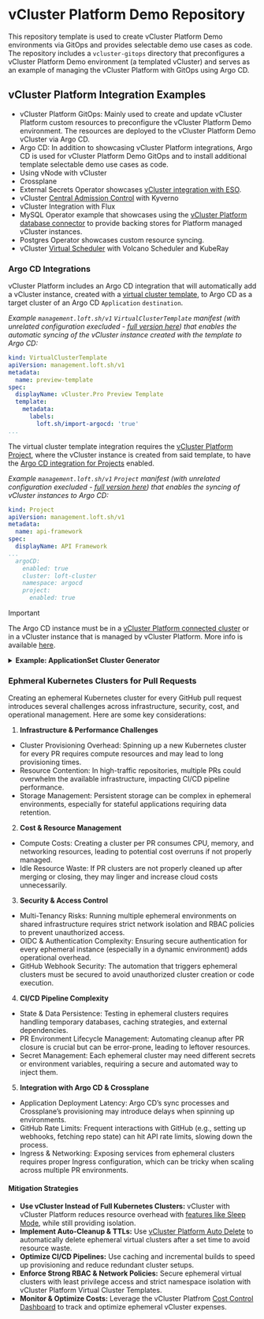 # vCluster Platform Demo Repository
This repository template is used to create vCluster Platform Demo environments via GitOps and provides selectable demo use cases as code. The repository includes a `vcluster-gitops` directory that preconfigures a vCluster Platform Demo environment (a templated vCluster) and serves as an example of managing the vCluster Platform with GitOps using Argo CD.

## vCluster Platform Integration Examples

- vCluster Platform GitOps: Mainly used to create and update vCluster Platform custom resources to preconfigure the vCluster Platform Demo environment. The resources are deployed to the vCluster Platform Demo vCluster via Argo CD.
- Argo CD: In addition to showcasing vCluster Platform integrations, Argo CD is used for vCluster Platform Demo GitOps and to install additional template selectable demo use cases as code.
- Using vNode with vCluster
- Crossplane
- External Secrets Operator showcases [vCluster integration with ESO](https://www.vcluster.com/docs/vcluster/integrations/external-secrets/guide).
- vCluster [Central Admission Control](https://www.vcluster.com/docs/vcluster/configure/vcluster-yaml/policies/admission-control) with Kyverno
- vCluster Integration with Flux
- MySQL Operator example that showcases using the [vCluster Platform database connector](https://www.vcluster.com/docs/platform/administer/connector/database) to provide backing stores for Platform managed vCluster instances.
- Postgres Operator showcases custom resource syncing.
- vCluster [Virtual Scheduler](https://www.vcluster.com/docs/vcluster/configure/vcluster-yaml/control-plane/other/advanced/virtual-scheduler) with Volcano Scheduler and KubeRay

### Argo CD Integrations

vCluster Platform includes an Argo CD integration that will automatically add a vCluster instance, created with a [virtual cluster template](https://www.vcluster.com/pro/docs/virtual-clusters/templates), to Argo CD as a target cluster of an Argo CD `Application` `destination`. 

*Example `management.loft.sh/v1` `VirtualClusterTemplate` manifest (with unrelated configuration execluded - [full version here](https://github.com/loft-demos/loft-demo-base/blob/main/loft/vcluster-templates.yaml)) that enables the automatic syncing of the vCluster instance created with the template to Argo CD:*

```yaml
kind: VirtualClusterTemplate
apiVersion: management.loft.sh/v1
metadata:
  name: preview-template
spec:
  displayName: vCluster.Pro Preview Template
  template:
    metadata:
      labels:
        loft.sh/import-argocd: 'true'
...
```

The virtual cluster template integration requires the [vCluster Platform Project](https://www.vcluster.com/docs/platform/administer/projects/create), where the vCluster instance is created from said template, to have the [Argo CD integration for Projects](https://www.vcluster.com/docs/platform/integrations/argocd#project-integration) enabled.

*Example `management.loft.sh/v1` `Project` manifest (with unrelated configuration execluded - [full version here](https://github.com/loft-demos/loft-demo-base/blob/main/loft/projects.yaml)) that enables the syncing of vCluster instances to Argo CD:*

```yaml
kind: Project
apiVersion: management.loft.sh/v1
metadata:
  name: api-framework
spec:
  displayName: API Framework
...
  argoCD:
    enabled: true
    cluster: loft-cluster
    namespace: argocd
    project:
      enabled: true
```
>[!IMPORTANT]
>The Argo CD instance must be in a [vCluster Platform connected cluster](https://www.vcluster.com/docs/platform/administer/clusters/connect-cluster) or in a vCluster instance that is managed by vCluster Platform. More info is available [here](https://www.vcluster.com/docs/platform/integrations/argocd).

<details>
<summary><b>Example: ApplicationSet Cluster Generator</b></summary>
>[!IMPORTANT]
>The vCluster Platform Argo CD integration, as described above, must be enabled on the vCluster Platform project the vCluster instance is created in, for the vCluster instance to be automatically added to Argo CD as an available `Application` `destination` cluster.

In addition to automatically adding/syncing vCluster instances to Argo CD, the vCluster Platform integration also syncs `instanceTemplate` `labels` of a virtual cluster template to the Argo CD cluster `Secret` generated by the integration discussed above. This integration allows the use of the `labels` as `selectors` with the [Argo CD Cluster Generator](https://argo-cd.readthedocs.io/en/stable/operator-manual/applicationset/Generators-Cluster/) for `ApplciationSets`.

*Example `management.loft.sh/v1` `VirtualClusterTemplate` manifest (with unrelated configuration execluded - [full version here](https://github.com/loft-demos/loft-demo-base/blob/main/loft/vcluster-templates.yaml)) that enables the automatic syncing of vCluster instances created with this template to Argo CD and adds the `spec.versions.template.metadata.labels` to the generate Argo CD Cluster `Secret`:*

```yaml
apiVersion: management.loft.sh/v1
kind: VirtualClusterTemplate
metadata:
  name: vcluster-pro-template
  labels:
    app.kubernetes.io/instance: loft-configuration
spec:
  displayName: Virtual Cluster Pro Template
...
  template:
...
  versions:
    - template:
        metadata:
          labels:
            loft.sh/import-argocd: 'true'
        instanceTemplate:
          metadata:
            labels:
              env: '{{ .Values.env }}'
              team: '{{ .Values.loft.project }}'
        pro:
          enabled: true
...
      parameters:
      ...
        - variable: env
          label: Deployment Environment
          description: Environment for deployments for this vCluster used as cluster label for Argo CD ApplicationSet Cluster Generator
          options:
            - dev
            - qa
            - prod
          defaultValue: dev
      version: 1.0.0
    - template:
        metadata: {}
        instanceTemplate:
          metadata: {}
      version: 0.0.0
...
```
In this example the value for the `instanceTemplate.metadata.labels.env` label is populated with the selected `env` parameter value, but the value also be hardcoded so that every vCluster instance created from this template had the same `env` label value. The `team` label is populated with the `project` vCluster Platform Parameter values as documented [here](https://www.vcluster.com/docs/platform/administer/templates/advanced/parameters).

The generated Argo CD Cluster `Secret` for a vCluster instance created in the `api-framework` project and using the above template:

```yaml
apiVersion: v1
kind: Secret
metadata:
  name: loft-api-framework-vcluster-api-framework-dev
  namespace: argocd
  labels:
    argocd.argoproj.io/secret-type: cluster
    env: dev
    loft.sh/vcluster-instance-name: api-framework-dev
    loft.sh/vcluster-instance-namespace: loft-p-api-framework
    team: api-framework
  annotations:
    co-managed-by: loft.sh
    managed-by: argocd.argoproj.io
data:
  config: >-
    ...
  name: bG9mdC1hcGktZnJhbWV3b3JrLXZjbHVzdGVyLWFwaS1mcmFtZXdvcmstZGV2
  server: >-
    ...
type: Opaque
```
With all of that in place, you would then be able to create an Argo CD `ApplicationSet` that used the Cluster Generator as below (replacing necessary values with those for your Git repository):

```yaml
apiVersion: argoproj.io/v1alpha1
kind: ApplicationSet
metadata:
  name: REPO_NAME-env-config
  namespace: argocd
spec:
  generators:
    - clusters:
        selector:
          matchLabels:
            env: "dev"
    - clusters:
        selector:
          matchLabels:
            env: "qa"
    - clusters:
        selector:
          matchLabels:
            env: "prod"
  template:
    metadata:
      # {{name}} is the name of the kubernetes cluster as selected by the spec above
      name: REPO_NAME-{{name}}
    spec:
      destination:
        # {{server}} is the url of the 
        server: '{{server}}'
        # {{metadata.labels.env}} is the value of the env label that is being used to select kubernetes clusters 
        # and used as sub-folder in the target git repository
        namespace: hello-world-app-{{metadata.labels.env}}
      info:
        - name: GitHub Repo
          value: https://github.com/loft-demos/REPO_NAME/
      project: default
      source:
        path: k8s-manifests/{{metadata.labels.env}}/
        repoURL: https://github.com/loft-demos/REPO_NAME.git
        targetRevision: main
      syncPolicy:
        automated:
          selfHeal: true
        syncOptions:
          - CreateNamespace=true
```
>[!NOTE]
>The use of the `env` label as part of the `spec.template.spec.source.path` allowing vCluster instances with different `env` values to target different subdirectories in the GitHub repository for the Argo CD generated `Application`.

The resulting Argo CD `Application` for the `hello-app-a1` repository:

```yaml
apiVersion: argoproj.io/v1alpha1
kind: Application
metadata:
  name: hello-app-a1-config
  namespace: argocd
spec:
  destination:
    namespace: hello-world-app
    server: >-
      https://a1.us.demo.dev/kubernetes/project/api-framework/virtualcluster/api-framework-dev
  info:
    - name: GitHub Repo
      value: https://github.com/loft-demos/hello-app-a1/
  project: default
  source:
    path: k8s-manifests/dev/
    repoURL: https://github.com/loft-demos/hello-app-a1.git
    targetRevision: main
  syncPolicy:
    automated:
      selfHeal: true
    syncOptions:
      - CreateNamespace=true
```
</details>

### Ephmeral Kubernetes Clusters for Pull Requests
Creating an ephemeral Kubernetes cluster for every GitHub pull request introduces several challenges across infrastructure, security, cost, and operational management. Here are some key considerations:

1. **Infrastructure & Performance Challenges**
  - Cluster Provisioning Overhead: Spinning up a new Kubernetes cluster for every PR requires compute resources and may lead to long provisioning times.
  - Resource Contention: In high-traffic repositories, multiple PRs could overwhelm the available infrastructure, impacting CI/CD pipeline performance.
  - Storage Management: Persistent storage can be complex in ephemeral environments, especially for stateful applications requiring data retention.
2. **Cost & Resource Management**
  - Compute Costs: Creating a cluster per PR consumes CPU, memory, and networking resources, leading to potential cost overruns if not properly managed.
  - Idle Resource Waste: If PR clusters are not properly cleaned up after merging or closing, they may linger and increase cloud costs unnecessarily.
3. **Security & Access Control**
  - Multi-Tenancy Risks: Running multiple ephemeral environments on shared infrastructure requires strict network isolation and RBAC policies to prevent unauthorized access.
  - OIDC & Authentication Complexity: Ensuring secure authentication for every ephemeral instance (especially in a dynamic environment) adds operational overhead.
  - GitHub Webhook Security: The automation that triggers ephemeral clusters must be secured to avoid unauthorized cluster creation or code execution.
4. **CI/CD Pipeline Complexity**
  - State & Data Persistence: Testing in ephemeral clusters requires handling temporary databases, caching strategies, and external dependencies.
  - PR Environment Lifecycle Management: Automating cleanup after PR closure is crucial but can be error-prone, leading to leftover resources.
  - Secret Management: Each ephemeral cluster may need different secrets or environment variables, requiring a secure and automated way to inject them.
5. **Integration with Argo CD & Crossplane**
  - Application Deployment Latency: Argo CD’s sync processes and Crossplane’s provisioning may introduce delays when spinning up environments.
  - GitHub Rate Limits: Frequent interactions with GitHub (e.g., setting up webhooks, fetching repo state) can hit API rate limits, slowing down the process.
  - Ingress & Networking: Exposing services from ephemeral clusters requires proper Ingress configuration, which can be tricky when scaling across multiple PR environments.

#### Mitigation Strategies
- **Use vCluster Instead of Full Kubernetes Clusters:** vCluster with vCluster Platform reduces resource overhead with [features like Sleep Mode](https://www.vcluster.com/docs/platform/use-platform/virtual-clusters/key-features/sleep-mode), while still providing isolation. 
- **Implement Auto-Cleanup & TTLs:** Use [vCluster Platform Auto Delete](https://www.vcluster.com/docs/platform/configure/cost-control) to automatically delete ephemeral virtual clusters after a set time to avoid resource waste.
- **Optimize CI/CD Pipelines:** Use caching and incremental builds to speed up provisioning and reduce redundant cluster setups.
- **Enforce Strong RBAC & Network Policies:** Secure ephemeral virtual clusters with least privilege access and strict namespace isolation with vCluster Platform Virtual Cluster Templates.
- **Monitor & Optimize Costs:** Leverage the vCluster Platfrom [Cost Control Dashboard](https://www.vcluster.com/docs/platform/configure/cost-control) to track and optimize ephemeral vCluster expenses.

